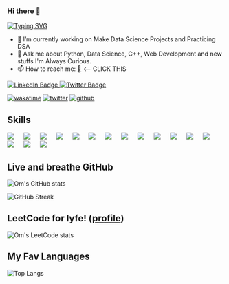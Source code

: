 ### Hi there 👋
  [![Typing SVG](https://readme-typing-svg.demolab.com/?lines=My+name+is+Om+Tiwari;I'm+a+Web+Developer;I'm+Python+Developer;I'm+a+Data+Scientist)](https://git.io/typing-svg)

- 🔭 I’m currently working on Make Data Science Projects and Practicing DSA
- 💬 Ask me about Python, Data Science, C++, Web Development and new stuffs I'm Always Curious.
- 📫 How to reach me: [🐣](https://om-tiwari.github.io/MyWebsite/) <-- CLICK THIS
<div id="badges">
  <a href="https://www.linkedin.com/in/mrsus/">
    <img src="https://img.shields.io/badge/LinkedIn-blue?style=for-the-badge&logo=linkedin&logoColor=white" alt="LinkedIn Badge"/>
  </a>
  <a href="https://twitter.com/OmTIwari64432">
    <img src="https://img.shields.io/badge/Twitter-blue?style=for-the-badge&logo=twitter&logoColor=white" alt="Twitter Badge"/>
  </a>
</div>

[![wakatime](https://wakatime.com/badge/user/c772d43e-ef35-4f8b-adf5-20360b8e9d13.svg)](https://wakatime.com/@c772d43e-ef35-4f8b-adf5-20360b8e9d13)
[![twitter](https://img.shields.io/twitter/follow/wakatime?label=followers&logo=twitter&color=%23007ec6&style=style)](https://twitter.com/OmTIwari64432)
[![github](https://img.shields.io/github/followers/Om-Tiwari?logo=github&style=plastic)](https://github.com/Om-Tiwari?tab=followers)
<!-- <img src="https://gpvc.arturio.dev/Om-Tiwari" alt="Profile views"/> -->

## Skills
[![](https://img.shields.io/badge/Pandas-3e5e78?style=for-the-badge&logo=pandas&logoColor=white)](#) &emsp;
[![](https://img.shields.io/badge/numpy-695170?style=for-the-badge&logo=numpy&logoColor=white)](#) &emsp;
[![](https://img.shields.io/badge/Postgress-a5eb60?style=for-the-badge&logo=opencv_python&logoColor=white)](#) &emsp;
[![](https://img.shields.io/badge/Python-3776AB?style=for-the-badge&logo=python&logoColor=white)](#) &emsp;
[![](https://img.shields.io/badge/HTML5-E34F26?style=for-the-badge&logo=html5&logoColor=white)](#) &emsp;
[![](https://img.shields.io/badge/CSS3-1572B6?style=for-the-badge&logo=css3&logoColor=white)](#) &emsp;
[![](https://img.shields.io/badge/Tailwind-1572B6?style=for-the-badge&logo=tailwind&logoColor=white)](#) &emsp;
[![](https://img.shields.io/badge/C-00599C?style=for-the-badge&logo=c&logoColor=white)](#) &emsp;
[![](https://img.shields.io/badge/Markdown-494d4c?style=for-the-badge&logo=markdown&logoColor=white)](#) &emsp;
[![](https://img.shields.io/badge/Django-092E20?style=for-the-badge&logo=django&logoColor=white)](#) &emsp;
[![](https://img.shields.io/badge/AWS-430098?style=for-the-badge&logo=aws&logoColor=white)](#) &emsp;
[![](https://img.shields.io/badge/MySQL-00000F?style=for-the-badge&logo=mysql&logoColor=white)](#) &emsp;
[![](https://img.shields.io/badge/Bootstrap-732796?style=for-the-badge&logo=bootstrap&logoColor=white)](#) &emsp;
[![](https://img.shields.io/badge/Git-f02913?style=for-the-badge&logo=git&logoColor=white)](#) &emsp;
[![](https://img.shields.io/badge/Linux-00000F?style=for-the-badge&logo=linux&logoColor=white)](#) &emsp;
[![](https://img.shields.io/badge/c++-965364?style=for-the-badge&logo=c++&logoColor=white)](#) &emsp;

## Live and breathe GitHub 
![Om's GitHub stats](https://github-readme-stats.vercel.app/api?username=Om-Tiwari)

![GitHub Streak](http://github-readme-streak-stats.herokuapp.com?user=Om-Tiwari)

## LeetCode for lyfe! ([profile](https://leetcode.com/Om_Tiwari/))
![Om's LeetCode stats](https://leetcode-stats-six.vercel.app/api?username=Om_Tiwari)

## My Fav Languages
![Top Langs](https://github-readme-stats.vercel.app/api/top-langs/?username=Om-Tiwari&layout=compact)
